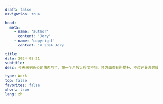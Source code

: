 ```yaml
---
draft: false
navigation: true

head:
  meta:
    - name: 'author'
      content: 'Jory'
    - name: 'copyright'
      content: '© 2024 Jory'

title:
date: 2024-05-21
subtitle:
desc: 今天来到新公司快两月了，第一个月投入程度不错，各方面都有所提升，不过还是浅尝辄止。有些问题，第二个月就出现了，第一个是目标太多导致每个进度都很慢，目前还没有作出取舍，比较难受，只能暂时先放着，但是总会想起来，最近目标还是得锁定某几个，最重要的是调整好作息，然后好好锻炼，说什么都没有一个健康的身体有用。第一个月投入程度不错，各方面都有所提升，不过还是浅尝辄止。有些问题，第二个月就出现了，第一个是目标太多导致每个进度都很慢，目前还没有作出取舍，比较难受，只能暂时先放着，但是总会想起来，最近目标还是得锁定某几个，最重要的是调整好作息，然后好好锻炼，说什么都没有一个健康的身体有用。

type: Work
top: false
favorites: false
short: true
lang: zh
---
```

